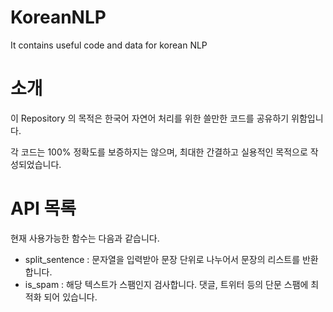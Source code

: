 # KoreanNLP
It contains useful code and data for korean NLP



# 소개


이 Repository 의 목적은 한국어 자연어 처리를 위한 쓸만한 코드를 공유하기 위함입니다.

각 코드는 100% 정확도를 보증하지는 않으며, 최대한 간결하고 실용적인 목적으로 작성되었습니다.


# API 목록

현재 사용가능한 함수는 다음과 같습니다. 


* split_sentence : 문자열을 입력받아 문장 단위로 나누어서 문장의 리스트를 반환합니다. 
* is_spam : 해당 텍스트가 스팸인지 검사합니다. 댓글, 트위터 등의 단문 스팸에 최적화 되어 있습니다.
